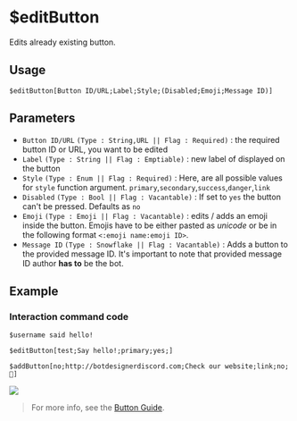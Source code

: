 # $editButton
Edits already existing button.

## Usage
```
$editButton[Button ID/URL;Label;Style;(Disabled;Emoji;Message ID)]
```

## Parameters 
- `Button ID/URL` `(Type : String,URL || Flag : Required)` : the required button ID or URL, you want to be edited
- `Label` `(Type : String || Flag : Emptiable)` : new label of displayed on the button 
- `Style` `(Type : Enum || Flag : Required)` : Here, are all possible values for `style` function argument.
`primary`,`secondary`,`success`,`danger`,`link`
- `Disabled` `(Type : Bool || Flag : Vacantable)` : If set to `yes` the button can't be pressed. Defaults as `no`
- `Emoji` `(Type : Emoji || Flag : Vacantable)` : edits / adds an emoji inside the button. Emojis have to be either pasted as *unicode* or be in the following format `<:emoji name:emoji ID>`.
- `Message ID` `(Type : Snowflake || Flag : Vacantable)` : Adds a button to the provided message ID. It's important to note that provided message ID author **has to** be the bot.


## Example
### Interaction command code
```
$username said hello!

$editButton[test;Say hello!;primary;yes;]

$addButton[no;http://botdesignerdiscord.com;Check our website;link;no;👀]
```
![](https://user-images.githubusercontent.com/16838075/120207246-7d366b00-c22c-11eb-8d04-9cf569ced8ae.png)

> For more info, see the [Button Guide](../guides/buttons.md).